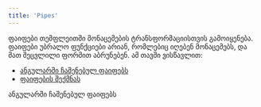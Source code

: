 ```yaml
---
title: 'Pipes'
---
```


ფაიფები თემფლეითში მონაცემების ტრანსფორმაციისთვის გამოიყენება.
ფაიფები უბრალო ფუნქციები არიან, რომლებიც იღებენ მონაცემებს, და მათ
შეცვლილი ფორმით აბრუნებენ. ამ თავში ვისწავლით:

- [ანგულარში ჩაშენებულ ფაიფებს](./built-in-pipes.html)
- [ფაიფების შექმნას](./creating-pipe.html)

<a routerLink="./built-in-pipes">ანგულარში ჩაშენებულ ფაიფებს</a>
